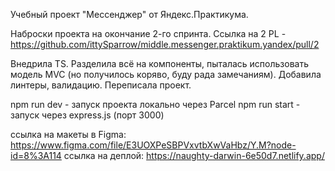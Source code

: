 Учебный проект "Мессенджер" от Яндекс.Практикума.

Наброски проекта на окончание 2-го спринта.
Ссылка на 2 PL - https://github.com/ittySparrow/middle.messenger.praktikum.yandex/pull/2

Внедрила TS.
Разделила всё на компоненты, пыталась использовать модель MVC (но получилось коряво, буду рада замечаниям).
Добавила линтеры, валидацию.
Переписала проект.


npm run dev - запуск проекта локально через Parcel
npm run start - запуск через express.js (порт 3000)

ссылка на макеты в Figma: https://www.figma.com/file/E3UOXPeSBPVxvtbXwVaHbz/Y.M?node-id=8%3A114
ссылка на деплой: https://naughty-darwin-6e50d7.netlify.app/
